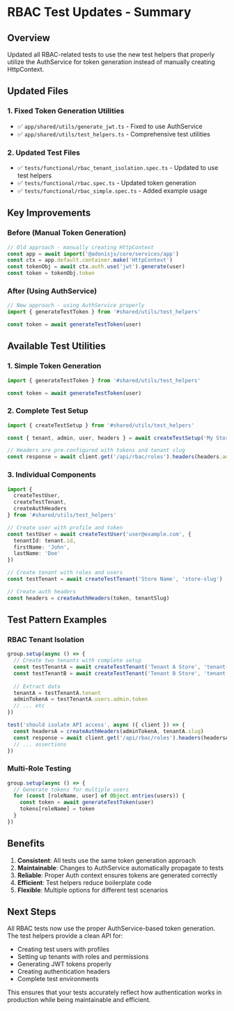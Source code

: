 # RBAC Test Updates - Summary

## Overview

Updated all RBAC-related tests to use the new test helpers that properly utilize the AuthService for token generation instead of manually creating HttpContext.

## Updated Files

### 1. **Fixed Token Generation Utilities**

- ✅ `app/shared/utils/generate_jwt.ts` - Fixed to use AuthService
- ✅ `app/shared/utils/test_helpers.ts` - Comprehensive test utilities

### 2. **Updated Test Files**

- ✅ `tests/functional/rbac_tenant_isolation.spec.ts` - Updated to use test helpers
- ✅ `tests/functional/rbac.spec.ts` - Updated token generation
- ✅ `tests/functional/rbac_simple.spec.ts` - Added example usage

## Key Improvements

### **Before (Manual Token Generation)**

```typescript
// Old approach - manually creating HttpContext
const app = await import('@adonisjs/core/services/app')
const ctx = app.default.container.make('HttpContext')
const tokenObj = await ctx.auth.use('jwt').generate(user)
const token = tokenObj.token
```

### **After (Using AuthService)**

```typescript
// New approach - using AuthService properly
import { generateTestToken } from '#shared/utils/test_helpers'

const token = await generateTestToken(user)
```

## Available Test Utilities

### **1. Simple Token Generation**

```typescript
import { generateTestToken } from '#shared/utils/test_helpers'

const token = await generateTestToken(user)
```

### **2. Complete Test Setup**

```typescript
import { createTestSetup } from '#shared/utils/test_helpers'

const { tenant, admin, user, headers } = await createTestSetup('My Store')

// Headers are pre-configured with tokens and tenant slug
const response = await client.get('/api/rbac/roles').headers(headers.admin)
```

### **3. Individual Components**

```typescript
import { 
  createTestUser, 
  createTestTenant, 
  createAuthHeaders 
} from '#shared/utils/test_helpers'

// Create user with profile and token
const testUser = await createTestUser('user@example.com', {
  tenantId: tenant.id,
  firstName: 'John',
  lastName: 'Doe'
})

// Create tenant with roles and users
const testTenant = await createTestTenant('Store Name', 'store-slug')

// Create auth headers
const headers = createAuthHeaders(token, tenantSlug)
```

## Test Pattern Examples

### **RBAC Tenant Isolation**

```typescript
group.setup(async () => {
  // Create two tenants with complete setup
  const testTenantA = await createTestTenant('Tenant A Store', 'tenant-a')
  const testTenantB = await createTestTenant('Tenant B Store', 'tenant-b')
  
  // Extract data
  tenantA = testTenantA.tenant
  adminTokenA = testTenantA.users.admin.token
  // ... etc
})

test('should isolate API access', async ({ client }) => {
  const headersA = createAuthHeaders(adminTokenA, tenantA.slug)
  const response = await client.get('/api/rbac/roles').headers(headersA)
  // ... assertions
})
```

### **Multi-Role Testing**

```typescript
group.setup(async () => {
  // Generate tokens for multiple users
  for (const [roleName, user] of Object.entries(users)) {
    const token = await generateTestToken(user)
    tokens[roleName] = token
  }
})
```

## Benefits

1. **Consistent**: All tests use the same token generation approach
2. **Maintainable**: Changes to AuthService automatically propagate to tests
3. **Reliable**: Proper Auth context ensures tokens are generated correctly
4. **Efficient**: Test helpers reduce boilerplate code
5. **Flexible**: Multiple options for different test scenarios

## Next Steps

All RBAC tests now use the proper AuthService-based token generation. The test helpers provide a clean API for:

- Creating test users with profiles
- Setting up tenants with roles and permissions
- Generating JWT tokens properly
- Creating authentication headers
- Complete test environments

This ensures that your tests accurately reflect how authentication works in production while being maintainable and efficient.
